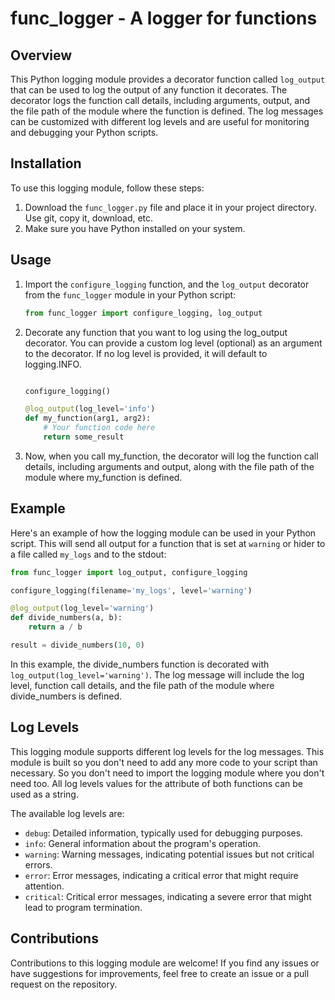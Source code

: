 # func_logger - A logger for functions

## Overview

This Python logging module provides a decorator function called `log_output` that can be used to log the output of any function it decorates. The decorator logs the function call details, including arguments, output, and the file path of the module where the function is defined. The log messages can be customized with different log levels and are useful for monitoring and debugging your Python scripts.

## Installation

To use this logging module, follow these steps:

1. Download the `func_logger.py` file and place it in your project directory. Use git, copy it, download, etc.
2. Make sure you have Python installed on your system.

## Usage

1. Import the `configure_logging` function, and the `log_output` decorator from the `func_logger` module in your Python script:

    ```python
    from func_logger import configure_logging, log_output
    ```

2. Decorate any function that you want to log using the log_output decorator. You can provide a custom log level (optional) as an argument to the decorator. If no log level is provided, it will default to logging.INFO.

    ```python

    configure_logging()

    @log_output(log_level='info')
    def my_function(arg1, arg2):
        # Your function code here
        return some_result
    ```

3. Now, when you call my_function, the decorator will log the function call details, including arguments and output, along with the file path of the module where my_function is defined.

## Example

Here's an example of how the logging module can be used in your Python script. This will send all output for a function that is set at `warning` or hider to a file called `my_logs` and to the stdout:

```python
from func_logger import log_output, configure_logging

configure_logging(filename='my_logs', level='warning')

@log_output(log_level='warning')
def divide_numbers(a, b):
    return a / b

result = divide_numbers(10, 0)
```

In this example, the divide_numbers function is decorated with `log_output(log_level='warning')`. The log message will include the log level, function call details, and the file path of the module where divide_numbers is defined.

## Log Levels

This logging module supports different log levels for the log messages. This module is built so you don't need to add any more code to your script than necessary. So you don't need to import the logging module where you don't need too. All log levels values for the attribute of both functions can be used as a string. 

The available log levels are:

* `debug`: Detailed information, typically used for debugging purposes.
* `info`: General information about the program's operation.
* `warning`: Warning messages, indicating potential issues but not critical errors.
* `error`: Error messages, indicating a critical error that might require attention.
* `critical`: Critical error messages, indicating a severe error that might lead to program termination.

## Contributions
Contributions to this logging module are welcome! If you find any issues or have suggestions for improvements, feel free to create an issue or a pull request on the repository.